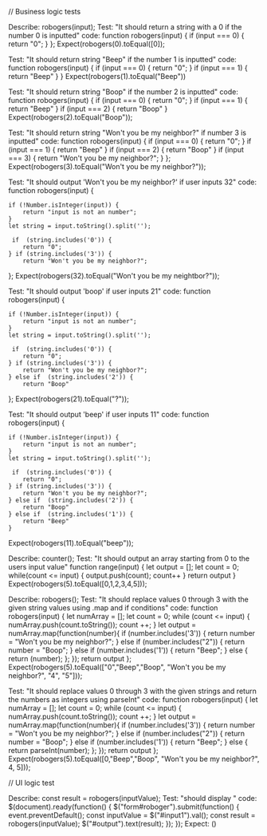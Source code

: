 // Business logic tests

Describe: robogers(input);
Test: "It should return a string with a 0 if the number 0 is inputted"
code: function robogers(input) {
    if (input === 0) {
        return "0";
    }
};
Expect(robogers(0).toEqual([0]); 


Test: "It should return string "Beep" if the number 1 is inputted"
code: function robogers(input) {
    if  (input === 0) {
        return "0";
    }
    if  (input === 1) {
        return "Beep"
    }
}
Expect(robogers(1).toEqual("Beep"))


Test: "It should return string "Boop" if the number 2 is inputted"
code: function robogers(input) {
    if  (input === 0) {
        return "0";
    }
    if  (input === 1) {
        return "Beep"
    }
    if  (input === 2) {
        return "Boop"
    }
Expect(robogers(2).toEqual("Boop")); 


Test: "It should return string "Won't you be my neighbor?" if number 3 is inputted"
code: function robogers(input) {
    if  (input === 0) {
        return "0";
    }
    if  (input === 1) {
        return "Beep"
    }
    if  (input === 2) {
        return "Boop"
    }
    if (input === 3) {
        return "Won't you be my neighbor?";
    }
};
Expect(robogers(3).toEqual("Won't you be my neighbor?")); 




Test: "It should output 'Won't you be my neighbor?' if user inputs 32"
code: function robogers(input) {
   
    if (!Number.isInteger(input)) {
        return "input is not an number";
    }
    let string = input.toString().split('');
    
     if  (string.includes('0')) {
        return "0";
    } if (string.includes('3')) {
        return "Won't you be my neighbor?";
};
Expect(robogers(32).toEqual("Won't you be my neightbor?")); 



Test: "It should output 'boop' if user inputs 21"
code: function robogers(input) {
   
    if (!Number.isInteger(input)) {
        return "input is not an number";
    }
    let string = input.toString().split('');
    
     if  (string.includes('0')) {
        return "0";
    } if (string.includes('3')) {
        return "Won't you be my neighbor?";
    } else if  (string.includes('2')) {
        return "Boop"
};
Expect(robogers(21).toEqual("?")); 



Test: "It should output 'beep' if user inputs 11"
code: function robogers(input) {
   
    if (!Number.isInteger(input)) {
        return "input is not an number";
    }
    let string = input.toString().split('');
    
     if  (string.includes('0')) {
        return "0";
    } if (string.includes('3')) {
        return "Won't you be my neighbor?";
    } else if  (string.includes('2')) {
        return "Boop"
    } else if  (string.includes('1')) {
        return "Beep"
    }
Expect(robogers(11).toEqual("beep")); 


Describe: counter();
Test: "It should output an array starting from 0 to the users input value"
function range(input) {
    let output = [];
    let count = 0;
    while(count <= input) {
        output.push(count);
        count++
    }
    return output
}
Expect(robogers(5).toEqual([0,1,2,3,4,5])); 

Describe: robogers(); 
Test: "It should replace values 0 through 3 with the given string values using .map and if conditions" 
code: function robogers(input) {
    let numArray = [];
    let count = 0;
    while (count <= input) {
        numArray.push(count.toString());
        count ++;
    }
    let output = numArray.map(function(number){
        if (number.includes('3')) {
            return number = "Won't you be my neighbor?";
        } else if (number.includes("2")) {
            return number = "Boop";
        } else if (number.includes('1')) {
            return "Beep";
        } else {
            return (number);
        };
    });
    return output
};
Expect(robogers(5).toEqual(["0","Beep","Boop", "Won't you be my neighbor?", "4", "5"]));

Test: "It should replace values 0 through 3 with the given strings and return the numbers as integers using parseInt"
code: function robogers(input) {
    let numArray = [];
    let count = 0;
    while (count <= input) {
        numArray.push(count.toString());
        count ++;
    }
    let output = numArray.map(function(number){
        if (number.includes('3')) {
            return number = "Won't you be my neighbor?";
        } else if (number.includes("2")) {
            return number = "Boop";
        } else if (number.includes('1')) {
            return "Beep";
        } else {
            return parseInt(number);
        };
    });
    return output
};
Expect(robogers(5).toEqual([0,"Beep","Boop", "Won't you be my neighbor?", 4, 5]));

// UI logic test

Describe: const result = robogers(inputValue);
Test: "should display "
code: $(document).ready(function() {
    $("form#roboger").submit(function() {
        event.preventDefault();
        const inputValue = $("#input1").val();
        const result = robogers(inputValue);
        $("#output").text(result);
    });
});
Expect: ()